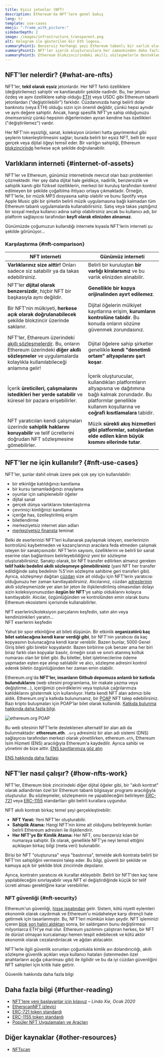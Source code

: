 ```yaml
---
title: Eşsiz jetonlar (NFT)
description: Ethereum'da NFT'lere genel bakış
lang: tr
template: use-cases
emoji: ":frame_with_picture:"
sidebarDepth: 2
image: /images/infrastructure_transparent.png
alt: Hologram ile gösterilen bir Eth logosu.
summaryPoint1: Benzersiz herhangi şeyi Ethereum tabanlı bir varlık olarak temsil etmenin yolu.
summaryPoint2: NFT'ler içerik oluşturuculara her zamankinden daha fazla güç veriyor.
summaryPoint3: Ethereum blokzincirindeki akıllı sözleşmelerle desteklenmektedir.
---
```


## NFT'ler nelerdir? {#what-are-nfts}

NFT'ler, **tekil olarak eşsiz** jetonlardır. Her NFT farklı özelliklere (değiştirilemez) sahiptir ve kanıtlanabilir şekilde nadirdir. Bu, her jetonun özdeş ve aynı özelliklere sahip olduğu [ETH](/glossary/#ether) veya USDC gibi Ethereum tabanlı jetonlardan ("değiştirilebilir") farklıdır. Cüzdanınızda hangi belirli dolar banknotu (veya ETH) olduğu sizin için önemli değildir, çünkü hepsi aynıdır ve aynı değere sahiptir. Ancak, hangi spesifik NFT'ye sahip olduğunuzu _önemsersiniz_ çünkü hepsinin diğerlerinden ayıran kendine has özellikleri ("değiştirilemez") vardır.

Her NFT'nin eşsizliği, sanat, koleksiyon ürünleri hatta gayrimenkul gibi şeylerin tokenleştirilmesini sağlar; burada belirli bir eşsiz NFT, belli bir eşsiz gerçek veya dijital öğeyi temsil eder. Bir varlığın sahipliği, Ethereum [blokzincirinde](/glossary/#blockchain) herkese açık şekilde doğrulanabilir.

<YouTube id="Xdkkux6OxfM" />

## Varlıkların interneti {#internet-of-assets}

NFT'ler ve Ethereum, günümüz internetinde mevcut olan bazı problemleri çözmektedir. Her şey daha dijital hale geldikçe, nadirlik, benzersizlik ve sahiplik kanıtı gibi fiziksel özelliklerin, merkezi bir kuruluş tarafından kontrol edilmeyen bir şekilde çoğaltılma ihtiyacı ortaya çıkmaktadır. Örneğin, NFT'lerle, bir müzik MP3 dosyasına sahip olabilir ve bunu Spotify veya Apple Music gibi bir şirketin belirli müzik uygulamasına bağlı kalmadan tüm Ethereum tabanlı uygulamalarda kullanabilirsiniz. Satış veya takas yaptığınız bir sosyal medya kullanıcı adına sahip olabilirsiniz ancak bu kullanıcı adı, bir platform sağlayıcısı tarafından **keyfi olarak elinizden alınamaz**.

Günümüzde çoğumuzun kullandığı internete kıyasla NFT'lerin interneti şu şekilde görünüyor...

### Karşılaştırma {#nft-comparison}

| NFT interneti                                                                                                                                                                                               | Günümüz interneti                                                                                                                                                                         |
| ----------------------------------------------------------------------------------------------------------------------------------------------------------------------------------------------------------- | ----------------------------------------------------------------------------------------------------------------------------------------------------------------------------------------- |
| **Varlıklarınız size aittir!** Onları sadece siz satabilir ya da takas edebilirsiniz.                                                                                                                       | Belirli bir kuruluştan **bir varlığı kiralarsınız** ve bu varlık elinizden alınabilir.                                                                                                    |
| NFT'ler **dijital olarak benzersizdir**, hiçbir NFT bir başkasıyla aynı değildir.                                                                                                                           | **Genellikle bir kopya orijinalinden ayırt edilemez**.                                                                                                                                    |
| Bir NFT'nin mülkiyeti, **herkese açık olarak doğrulanabilecek** şekilde blokzincir üzerinde saklanır.                                                                                                       | Dijital öğelerin mülkiyet kayıtlarına erişim, **kurumların kontrolüne tabidir**. Bu konuda onların sözüne güvenmek zorundasınız.                                                          |
| NFT'ler, Ethereum üzerindeki [akıllı sözleşmelerdir](/glossary/#smart-contract). Bu, onların Ethereum üzerindeki **diğer akıllı sözleşmeler** ve uygulamalarda kolaylıkla kullanılabileceği anlamına gelir! | Dijital öğelere sahip şirketler genellikle **kendi "denetimli ortam" altyapılarını şart koşar**.                                                                                          |
| İçerik **üreticileri, çalışmalarını istedikleri her yerde satabilir** ve küresel bir pazara erişebilirler.                                                                                                  | İçerik oluşturucular, kullandıkları platformların altyapısına ve dağıtımına bağlı kalmak zorundadır. Bu platformlar genellikle kullanım koşullarına ve **coğrafi kısıtlamalara** tabidir. |
| NFT yaratıcıları kendi çalışmaları üzerinde **sahiplik haklarını koruyabilir** ve telif ücretlerini doğrudan NFT sözleşmesine gömebilirler.                                                                 | Müzik **sürekli akış hizmetleri gibi platformlar, satışlardan elde edilen kârın büyük kısmını ellerinde tutar**.                                                                          |

## NFT'ler ne için kullanılır? {#nft-use-cases}

NFT'ler, şunlar dahil olmak üzere pek çok şey için kullanılabilir:

- bir etkinliğe katıldığınızı kanıtlama
- bir kursu tamamladığınızı onaylama
- oyunlar için sahiplenebilir öğeler
- dijital sanat
- gerçek dünya varlıklarını tokenlaştırma
- çevrimiçi kimliğinizi kanıtlama
- içeriğe has, özelleştirilmiş erişim
- biletlendirme
- merkeziyetsiz internet alan adları
- [merkeziyetsiz finansta](/glossary/#defi) teminat

Belki de eserlerinizi NFT'leri kullanarak paylaşmak isteyen, eserlerinizin kontrolünü kaybetmeden ve kazançlarınızı aracılara feda etmeden çalışmak isteyen bir sanatçısınızdır. NFT'lerin sayısını, özelliklerini ve belirli bir sanat eserine olan bağlantısını belirleyebildiğiniz yeni bir sözleşme oluşturabilirsiniz. Sanatçı olarak, bir NFT transfer edilirken almanız gereken **telif hakkı bedelini akıllı sözleşmeye gömebilirsiniz** (yani NFT her transfer edildiğinde satış bedelinin %5'inin sözleşme sahibine geri transferi gibi). Ayrıca, sözleşmeyi dağıtan [cüzdan](/glossary/#wallet) size ait olduğu için NFT'lerin yaratıcısı olduğunuzu her zaman kanıtlayabilirsiniz. Alıcılarınız, cüzdan [adreslerinin](/glossary/#address) akıllı sözleşmenizde yer alan bir jeton ile ilişkilendirilmiş olmasından dolayı sizin koleksiyonunuzdan **özgün bir NFT**'ye sahip olduklarını kolayca kanıtlayabilir. Alıcılar, özgünlüğünden ve kontrolünden emin olarak bunu Ethereum ekosistemi içerisinde kullanabilirler.

<InfoBanner shouldSpaceBetween emoji=":eyes:" mt="8">
  <div>NFT eserlerini/koleksiyon parçalarını keşfedin, satın alın veya kendinizinkileri yaratın...</div>
  <ButtonLink href="/apps/categories/collectibles">
    NFT eserlerini keşfedin
  </ButtonLink>
</InfoBanner>

Yahut bir spor etkinliğine ait bileti düşünün. Bir etkinlik **organizatörü kaç bilet satılacağına kendi karar verdiği gibi**, bir NFT'nin yaratıcısı da kaç kopyasının bulunacağına kendi karar verebilir. Bazen bunlar, 5000 Genel Giriş bileti gibi birebir kopyalardır. Bazen birbirine çok benzer ama her biri biraz farklı olan kopyalar basılır, örneğin sıralı ve sınırlı atanmış koltuk numarası olan bir bilet gibi. Bu biletler, bilet işletmecilerine ödeme yapmadan eşten eşe alınıp satılabilir ve alıcı, sözleşme adresini kontrol ederek biletin özgünlüğünden her zaman emin olabilir.

Ethereum.org'da **NFT'ler, insanların Github depomuza anlamlı bir katkıda bulunduklarını** (web sitesini programlama, bir makale yazma veya değiştirme...), içeriğimizi çevirdiklerini veya topluluk çağrılarımıza katıldıklarını göstermek için kullanılıyor. Hatta kendi NFT alan adımızı bile aldık. Ethereum.org'a katkıda bulunursanız, bir [POAP](/glossary/#poap) NFT talep edebilirsiniz. Bazı kripto buluşmaları için POAP'lar bilet olarak kullanıldı. [Katkıda bulunma hakkında daha fazla bilgi](/contributing/#poap).

![ethereum.org POAP](./poap.png)

Bu web sitesinin NFT'lerle desteklenen alternatif bir alan adı da bulunmaktadır: **ethereum.eth**. `.org` adresimiz bir alan adı sistemi (DNS) sağlayıcısı tarafından merkezi olarak yönetilirken, ethereum`.eth`, Ethereum İsim Hizmeti (ENS) aracılığıyla Ethereum'a kaydedilir. Ayrıca sahibi ve yönetimi de bize aittir. [ENS kayıtlarımıza göz atın](https://app.ens.domains/name/ethereum.eth)

[ENS hakkında daha fazlası](https://app.ens.domains)

<Divider />

## NFT'ler nasıl çalışır? {#how-nfts-work}

NFT'ler, Ethereum blok zincirindeki diğer dijital öğeler gibi, bir "akıllı kontrat" olarak adlandırılan özel bir Ethereum tabanlı bilgisayar programı aracılığıyla oluşturulur. Bu sözleşmeler, sözleşmenin ne yapabileceğini belirleyen [ERC-721](/glossary/#erc-721) veya [ERC-1155](/glossary/#erc-1155) standartları gibi belirli kurallara uygundur.

NFT akıllı kontratı birkaç temel şeyi gerçekleştirebilir:

- **NFT Yarat:** Yeni NFT'ler oluşturabilir.
- **Sahiplik Atama:** Hangi NFT'nin kime ait olduğunu belirleyerek bunları belirli Ethereum adresleri ile ilişkilendirir.
- **Her NFT'ye Bir Kimlik Atama:** Her NFT, onu benzersiz kılan bir numaraya sahiptir. Ek olarak, genellikle NFT'ye neyi temsil ettiğini açıklayan birkaç bilgi (meta veri) bulunabilir.

Birisi bir NFT "oluşturursa" veya "bastırırsa", temelde akıllı kontrata belirli bir NFT'nin sahipliğini vermesini talep eder. Bu bilgi, güvenli bir şekilde ve kamuya açık bir şekilde blok zincirinde depolanır.

Ayrıca, kontratın yaratıcısı ek kurallar ekleyebilir. Belirli bir NFT'den kaç tane yapılabileceğini sınırlayabilir veya NFT el değiştirdiğinde küçük bir telif ücreti alması gerektiğine karar verebilirler.

### NFT güvenliği {#nft-security}

Ethereum'un güvenliği, [hisse ispatından](/glossary/#pos) gelir. Sistem, kötü niyetli eylemleri ekonomik olarak caydırmak ve Ethereum'u müdaheleye karşı dirençli hale getirmek için tasarlanmıştır. Bu, NFT'leri mümkün kılan şeydir. NFT işleminizi içeren [blok](/glossary/#block) [son halini aldıktan](/glossary/#finality) sonra, bir saldırganın bunu değiştirmesi milyonlarca ETH'ye mal olur. Ethereum yazılımını çalıştıran herkes, bir NFT ile dürüst olmayan kurcalamayı hemen tespit edebilecek ve kötü aktör ekonomik olarak cezalandırılacak ve ağdan atılacaktır.

NFT'lerle ilgili güvenlik sorunları çoğunlukla kimlik avı dolandırıcılığı, akıllı sözleşme güvenlik açıkları veya kullanıcı hataları (istenmeden özel anahtarların açığa çıkarılması gibi) ile ilgilidir ve bu da iyi cüzdan güvenliğini NFT sahipleri için kritik hale getirir.

<ButtonLink href="/security/">
  Güvenlik hakkında daha fazla bilgi
</ButtonLink>

## Daha fazla bilgi {#further-reading}

- [NFT'lere yeni başlayanlar için kılavuz](https://linda.mirror.xyz/df649d61efb92c910464a4e74ae213c4cab150b9cbcc4b7fb6090fc77881a95d) – _Linda Xie, Ocak 2020_
- [EtherscanNFT izleyici](https://etherscan.io/nft-top-contracts)
- [ERC-721 token standardı](/developers/docs/standards/tokens/erc-721/)
- [ERC-1155 token standardı](/developers/docs/standards/tokens/erc-1155/)
- [Popüler NFT Uygulamaları ve Araçları](https://www.ethereum-ecosystem.com/blockchains/ethereum/nfts)

## Diğer kaynaklar {#other-resources}

- [NFTscan](https://nftscan.com/)

<Divider />

<QuizWidget quizKey="nfts" />
